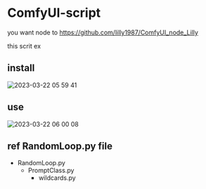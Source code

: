 # ComfyUI-script

you want node to https://github.com/lilly1987/ComfyUI_node_Lilly

this scrit ex

## install

![2023-03-22 05 59 41](https://user-images.githubusercontent.com/20321215/226739716-a2d84cbc-569d-4764-aefc-317db5f4bfb8.png)


## use

![2023-03-22 06 00 08](https://user-images.githubusercontent.com/20321215/226739710-963959d9-94a3-493c-bd38-07734f2decf8.png)


## ref RandomLoop.py file

- RandomLoop.py
  - PromptClass.py
    - wildcards.py
